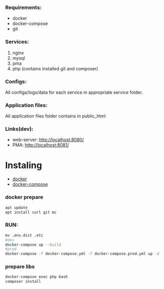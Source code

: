 ### Requirements:
* docker
* docker-compose
* git

### Services:
1. nginx
2. mysql
3. pma
4. php (contains installed git and composer)

### Configs:
All configs/logs/data for each service in appropriate service folder.

### Application files:
All application files folder contains in public_html

### Links(dev):
* web-server: [http://localhost:8080/](http://localhost:8080/)
* PMA: [http://localhost:8081/](http://localhost:8081/)

# Instaling
* [docker](https://docs.docker.com/install/linux/docker-ce/ubuntu/)
* [docker-compose](https://docs.docker.com/compose/install/#install-compose)
### docker prepare
```bash
apt update
apt install curl git mc
```

### RUN:
```bash
mv .env.dist .etc
#dev
docker-compose up --build
#prod
docker-compose -f docker-compose.yml -f docker-compose.prod.yml up -d
```

### prepare libs
```bash
docker-compose exec php bash
composer install
```
